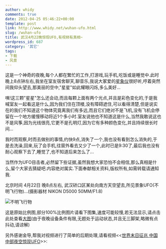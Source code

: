```yaml
---
author: whidy
comments: true
date: 2012-04-25 05:46:22+00:00
template: post
link: http://www.whidy.net/wuhan-ufo.html
slug: /wuhan-ufo
title: 武汉4月22晚惊现UFO,有视频有真相~
wordpress_id: 687
category: '其它'
tags:
- 下载
- 风景
---
```


这是一个神奇的夜晚,每个人都在繁忙的工作,打游戏,玩手机,吃饭或是睡觉中.此时晚上8点钟左右,我坐在室友宿舍聊天,聊音乐,我说大冢爱的[星象仪](/ai-otsuka-chinese-edition.html)很好听,哼着突然间我仰头望去,那美丽的空中,"星星"如此耀眼闪烁,多么美好...

咦!这三颗"星星"怎么还会动,而且每颗上面有两个光点,并且是彩色变化的,于是我喊室友一起看这是什么,因为我们住在顶楼,没有障碍遮住,可以看得清楚,但是说实在的我们不知道这个物体究竟离我们有多远,而且它们绝对不是飞机,没有飞机会停留在一个地方缓慢移动将近1个多小时.室友说他也不知道这是什么,当然我敢说这也不是风筝,因为光线很亮,它更不是孔明灯,因为它有多种颜色变化,并且持续很长时间...

我时而观察,时而去做别的事情,约快9点,消失了一个,我也没有看到怎么消失的,于是去洗澡,回来,玩了会手机,往窗外看去又少了一个,此时已是9:30了,最后我也没有耐心观察下去了,睡觉了,也不知道后来怎么了...

当然作为UFO目击者,必然留下些证据,虽然我想大家恐怕不会相信,那么真相是什么,留个大家去猜疑吧.内容绝对属实.下面奉献相关资料,版权所有,如需转载请通知我.

北京时间 4月22日 晚8点左右, 武汉硚口区某处向南方天空望去,所见景象UFO(不明飞行物)...(摄影器材 NIKON D5000 50MM/F1.8)

![不明飞行物](https://www.whidy.net/wp-content/uploads/2012/04/ufo-01.jpg)

这是原始比例图,部分100%比例图片请看下图集,速度可能较慢,若无法显示,请点击此处查看[大图](https://skydrive.live.com/redir.aspx?cid=6bac6bd5babf7270&resid=6BAC6BD5BABF7270!269&parid=6BAC6BD5BABF7270!252)(由于夜晚设备条件有限,无题处于运动状态,并且无三脚架,略微有点抖动,请谅解)



另外感谢金导,帮我对视频进行了简单的后期处理,请看视频<<[世界末日征兆 中国中部夜空惊现UFO](http://v.youku.com/v_show/id_XMzg2NzQwNDEy.html)>>:<!-- more -->


